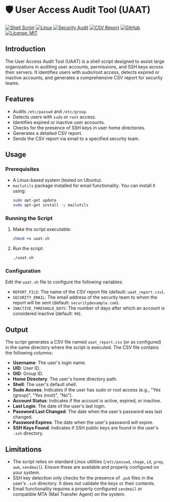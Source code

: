# 🛡️ User Access Audit Tool (UAAT)

[![Shell Script](https://img.shields.io/badge/-Shell%20Script-4EAA25?style=for-the-badge&logo=gnu-bash&logoColor=white)](https://www.gnu.org/software/bash/)
[![Linux](https://img.shields.io/badge/-Linux-FCC624?style=for-the-badge&logo=linux&logoColor=black)](https://www.linux.org/)
[![Security Audit](https://img.shields.io/badge/-Security%20Audit-critical?style=for-the-badge&logo=datadog&logoColor=white)](https://en.wikipedia.org/wiki/Computer_security_audit)
[![CSV Report](https://img.shields.io/badge/-CSV%20Report-005F73?style=for-the-badge&logo=microsoft-excel&logoColor=white)](https://tools.ietf.org/html/rfc4180)
[![GitHub](https://img.shields.io/badge/-GitHub-181717?style=for-the-badge&logo=github&logoColor=white)](https://github.com)
[![License: MIT](https://img.shields.io/badge/License-MIT-blue?style=for-the-badge)](https://opensource.org/licenses/MIT)

## Introduction

The User Access Audit Tool (UAAT) is a shell script designed to assist large organizations in auditing user accounts, permissions, and SSH keys across their servers. It identifies users with sudo/root access, detects expired or inactive accounts, and generates a comprehensive CSV report for security teams.

## Features

- Audits `/etc/passwd` and `/etc/group`.
- Detects users with `sudo` or `root` access.
- Identifies expired or inactive user accounts.
- Checks for the presence of SSH keys in user home directories.
- Generates a detailed CSV report.
- Sends the CSV report via email to a specified security team.

## Usage

### Prerequisites

- A Linux-based system (tested on Ubuntu).
- `mailutils` package installed for email functionality. You can install it using:
  ```bash
  sudo apt-get update
  sudo apt-get install -y mailutils
  ```

### Running the Script

1. Make the script executable:
   ```bash
   chmod +x uaat.sh
   ```
2. Run the script:
   ```bash
   ./uaat.sh
   ```

### Configuration

Edit the `uaat.sh` file to configure the following variables:

- `REPORT_FILE`: The name of the CSV report file (default: `uaat_report.csv`).
- `SECURITY_EMAIL`: The email address of the security team to whom the report will be sent (default: `security@example.com`).
- `INACTIVE_THRESHOLD_DAYS`: The number of days after which an account is considered inactive (default: `90`).

## Output

The script generates a CSV file named `uaat_report.csv` (or as configured) in the same directory where the script is executed. The CSV file contains the following columns:

- **Username**: The user's login name.
- **UID**: User ID.
- **GID**: Group ID.
- **Home Directory**: The user's home directory path.
- **Shell**: The user's default shell.
- **Sudo Access**: Indicates if the user has sudo or root access (e.g., "Yes (group)", "Yes (root)", "No").
- **Account Status**: Indicates if the account is active, expired, or inactive.
- **Last Login**: The date of the user's last login.
- **Password Last Changed**: The date when the user's password was last changed.
- **Password Expires**: The date when the user's password will expire.
- **SSH Keys Found**: Indicates if SSH public keys are found in the user's `.ssh` directory.

## Limitations

- The script relies on standard Linux utilities (`/etc/passwd`, `chage`, `id`, `grep`, `awk`, `sendmail`). Ensure these are available and properly configured on your system.
- SSH key detection only checks for the presence of `.pub` files in the user's `.ssh` directory. It does not validate the keys or their contents.
- Email functionality requires a properly configured `sendmail` or compatible MTA (Mail Transfer Agent) on the system.


